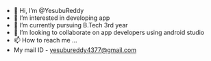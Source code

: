 - 👋 Hi, I’m @YesubuReddy
- 👀 I’m interested in developing app
- 🌱 I’m currently pursuing B.Tech 3rd year
- 💞️ I’m looking to collaborate on app developers using android studio
- 📫 How to reach me ...
- My mail ID - yesubureddy4377@gmail.com
<!---
YesubuReddy/YesubuReddy is a ✨ special ✨ repository because its `README.md` (this file) appears on your GitHub profile.
You can click the Preview link to take a look at your changes.
--->
